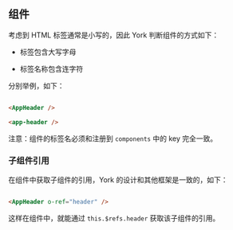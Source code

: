 ## 组件



考虑到 HTML 标签通常是小写的，因此 York 判断组件的方式如下：



* 标签包含大写字母

* 标签名称包含连字符



分别举例，如下：



```html

<AppHeader />

<app-header />

```



注意：组件的标签名必须和注册到 `components` 中的 key 完全一致。



### 子组件引用



在组件中获取子组件的引用，York 的设计和其他框架是一致的，如下：



```html

<AppHeader o-ref="header" />

```
这样在组件中，就能通过 `this.$refs.header` 获取该子组件的引用。


